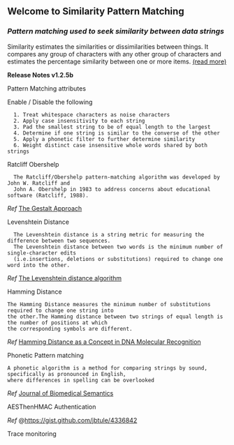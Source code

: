 ## Welcome to Similarity Pattern Matching
### *Pattern matching used to seek similarity between data strings*
Similarity estimates the similarities or dissimilarities between things. It compares any group of characters with any other group of characters and estimates the percentage similarity between one or more items. [(read more)][]

 [(read more)]: https://ceresbakalite.github.io/similarity/ 

**Release Notes v1.2.5b**

  Pattern Matching attributes
  
  Enable / Disable the following
    
      1. Treat whitespace characters as noise characters
      2. Apply case insensitivity to each string
      3. Pad the smallest string to be of equal length to the largest
      4. Determine if one string is similar to the converse of the other
      5. Apply a phonetic filter to further determine similarity
      6. Weight distinct case insensitive whole words shared by both strings
    
  Ratcliff Obershelp
  
      The Ratcliff/Obershelp pattern-matching algorithm was developed by John W. Ratcliff and 
      John A. Obershelp in 1983 to address concerns about educational software (Ratcliff, 1988).

   *Ref* [The Gestalt Approach](https://en.wikipedia.org/wiki/Gestalt_Pattern_Matching)
      
  Levenshtein Distance
  
      The Levenshtein distance is a string metric for measuring the difference between two sequences. 
      The Levenshtein distance between two words is the minimum number of single-character edits 
      (i.e.insertions, deletions or substitutions) required to change one word into the other.

   *Ref* [The Levenshtein distance algorithm](https://www.educative.io/edpresso/the-levenshtein-distance-algorithm)
      
  Hamming Distance
  
    The Hamming Distance measures the minimum number of substitutions required to change one string into 
    the other.The Hamming distance between two strings of equal length is the number of positions at which 
    the corresponding symbols are different.
    
   *Ref* [Hamming Distance as a Concept in DNA Molecular Recognition](https://pubs.acs.org/doi/full/10.1021/acsomega.7b00053)
    
  Phonetic Pattern matching 
  
    A phonetic algorithm is a method for comparing strings by sound, specifically as pronounced in English, 
    where differences in spelling can be overlooked
    
   *Ref* [Journal of Biomedical Semantics](https://jbiomedsem.biomedcentral.com/articles/10.1186/s13326-019-0216-2)
    
  AESThenHMAC Authentication
  
   *Ref* @https://gist.github.com/jbtule/4336842
  
  Trace monitoring
